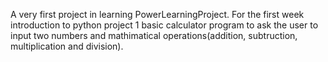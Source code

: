 A very first project in learning PowerLearningProject.
For the first week introduction to python project 1 basic calculator program to ask the user to input two numbers and mathimatical operations(addition, subtruction, multiplication and division).